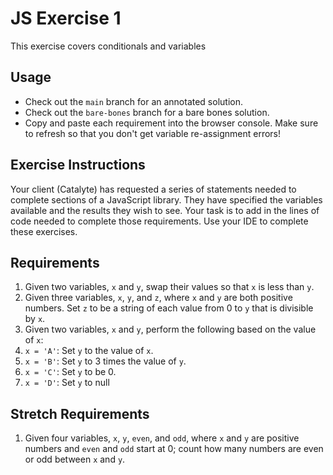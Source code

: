 # JS Exercise 1
This exercise covers conditionals and variables

## Usage
* Check out the `main` branch for an annotated solution. 
* Check out the `bare-bones` branch for a bare bones solution.
* Copy and paste each requirement into the browser console. Make sure to refresh so that you don't get variable re-assignment errors!

## Exercise Instructions
Your client (Catalyte) has requested a series of statements needed to complete sections of a JavaScript library. They have specified the variables available and the results they wish to see. Your task is to add in the lines of code needed to complete those requirements. Use your IDE to complete these exercises. 

## Requirements
1. Given two variables, `x` and `y`, swap their values so that `x` is less than `y`.
2. Given three variables, `x`, `y`, and `z`, where `x` and `y` are both positive numbers. Set `z` to be a string of each value from 0 to `y` that is divisible by `x`.
3. Given two variables, `x` and `y`, perform the following based on the value of `x`:
  1. `x = 'A'`: Set `y` to the value of `x`. 
  2. `x = 'B'`: Set `y` to 3 times the value of `y`.
  3. `x = 'C'`: Set `y` to be 0.
  4. `x = 'D'`: Set `y` to null

## Stretch Requirements
1. Given four variables, `x`, `y`, `even`, and `odd`, where `x` and `y` are positive numbers and `even` and `odd` start at 0; count how many numbers are even or odd between `x` and `y`.